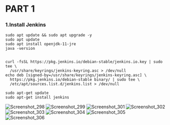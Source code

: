 # PART 1

### 1.Install Jenkins
```
sudo apt update && sudo apt upgrade -y
sudo apt update
sudo apt install openjdk-11-jre
java -version


```

```
curl -fsSL https://pkg.jenkins.io/debian-stable/jenkins.io.key | sudo tee \
  /usr/share/keyrings/jenkins-keyring.asc > /dev/null
echo deb [signed-by=/usr/share/keyrings/jenkins-keyring.asc] \
  https://pkg.jenkins.io/debian-stable binary/ | sudo tee \
  /etc/apt/sources.list.d/jenkins.list > /dev/null
  
sudo apt-get update
sudo apt-get install jenkins

```

![Screenshot_298](https://user-images.githubusercontent.com/123692654/215915040-8b4e2a2b-36bd-488e-a8f0-7b03802621fa.png)
![Screenshot_299](https://user-images.githubusercontent.com/123692654/215915316-b6fe5698-6d19-49d3-83a5-1a686b115805.png)
![Screenshot_301](https://user-images.githubusercontent.com/123692654/215915043-0034a85f-1a97-46a8-98c5-8d1c8832a29f.png)
![Screenshot_302](https://user-images.githubusercontent.com/123692654/215915044-a3c24bd7-b47a-451b-b937-8f516aecc3ba.png)
![Screenshot_303](https://user-images.githubusercontent.com/123692654/215915046-53a5c21a-1d1d-463a-9ee1-9754316139fc.png)
![Screenshot_304](https://user-images.githubusercontent.com/123692654/215915049-1cd7730d-d4f1-4704-9d27-7ad2c07a3949.png)
![Screenshot_305](https://user-images.githubusercontent.com/123692654/215915051-47426a71-54df-47e7-b867-1da734218a2c.png)
![Screenshot_306](https://user-images.githubusercontent.com/123692654/215915053-7af2853e-6710-46e2-b2e9-e516953feb10.png)


